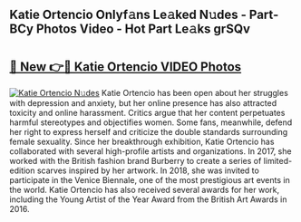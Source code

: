 ## Katie Ortencio Onlyf𝚊ns Le𝚊ked N𝚞des - Part-BCy Photos Video - Hot Part Le𝚊ks grSQv

# <h2><a href="http://ac33994.deff.icu/?id=Katie+Ortencio">🔗 New 👉🔴 Katie Ortencio VIDEO Photos</a></h2>

[![Katie Ortencio N𝚞des](https://i.imgur.com/rIISA9y.gif)](http://ac33994.deff.icu/?id=Katie+Ortencio)
Katie Ortencio has been open about her struggles with depression and anxiety, but her online presence has also attracted toxicity and online harassment. Critics argue that her content perpetuates harmful stereotypes and objectifies women. Some fans, meanwhile, defend her right to express herself and criticize the double standards surrounding female sexuality. Since her breakthrough exhibition, Katie Ortencio has collaborated with several high-profile artists and organizations. In 2017, she worked with the British fashion brand Burberry to create a series of limited-edition scarves inspired by her artwork. In 2018, she was invited to participate in the Venice Biennale, one of the most prestigious art events in the world. Katie Ortencio has also received several awards for her work, including the Young Artist of the Year Award from the British Art Awards in 2016.
